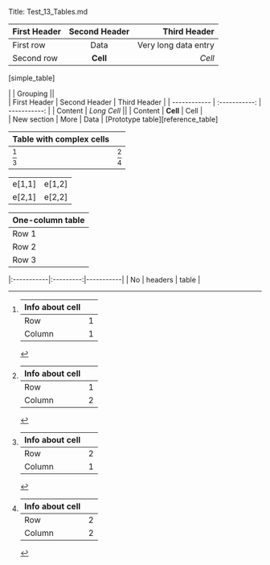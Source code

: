 ﻿Title: Test_13_Tables.md

| First Header | Second Header |         Third Header |  
| :----------- | :-----------: | -------------------: |  
| First row    |      Data     | Very long data entry |  
| Second row   |    **Cell**   |               *Cell* |  
[simple_table]

|              | Grouping                    ||  
| First Header | Second Header | Third Header |
| ------------ | :-----------: | -----------: |
| Content      | *Long Cell*                 ||
| Content      | **Cell**      | Cell         |  
| New section  | More          | Data         |
[Prototype table][reference_table]

| Table with complex cells ||
|:-------------|:-----------|
| [^e11]       | [^e12]     |
| [^e21]       | [^e22]     |

[^e11]:	| Info about cell ||
	|:--------|-------:|
	| Row     | 1      |
	| Column  | 1      |

[^e12]:	| Info about cell ||
	|:--------|-------:|
	| Row     | 1      |
	| Column  | 2      |

[^e21]:	| Info about cell ||
	|:--------|-------:|
	| Row     | 2      |
	| Column  | 1      |

[^e22]:	| Info about cell ||
	|:--------|-------:|
	| Row     | 2      |
	| Column  | 2      |

| ||
|:---|:---|
| e[1,1]| e[1,2]|
| e[2,1]| e[2,2]|

| One-column table |
|:-----------------|
| Row 1            |
| Row 2            |
| Row 3            |

|:-----------|:---------:|-----------|
| No         | headers   | table     |

